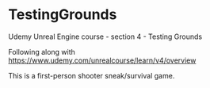 # TestingGrounds
Udemy Unreal Engine course - section 4 - Testing Grounds

Following along with https://www.udemy.com/unrealcourse/learn/v4/overview

This is a first-person shooter sneak/survival game.
